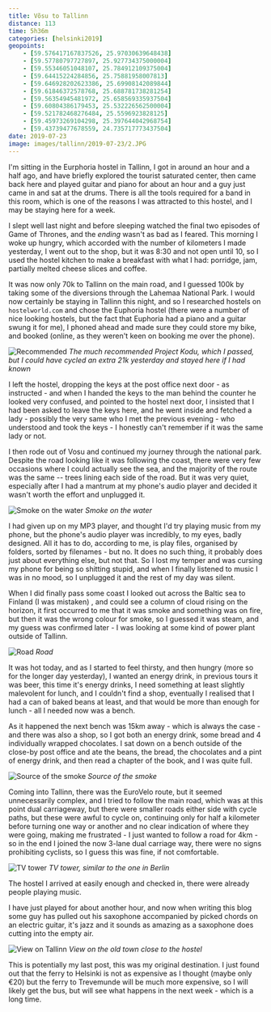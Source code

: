 ```yaml
--- 
title: Võsu to Tallinn
distance: 113
time: 5h36m
categories: [helsinki2019]
geopoints:
    - [59.576417167837526, 25.97030639648438]
    - [59.57780797727897, 25.927734375000004]
    - [59.55346051048107, 25.784912109375004]
    - [59.64415224284856, 25.75881958007813]
    - [59.646928202623386, 25.69908142089844]
    - [59.61846372578768, 25.688781738281254]
    - [59.56354945481972, 25.658569335937504]
    - [59.60804386179453, 25.532226562500004]
    - [59.521782468276484, 25.5596923828125]
    - [59.45973269104298, 25.397644042968754]
    - [59.43739477678559, 24.735717773437504]
date: 2019-07-23
image: images/tallinn/2019-07-23/2.JPG
---
```


I'm sitting in the Eurphoria hostel in Tallinn, I got in around an hour and a
half ago, and have briefly explored the tourist saturated center, then came
back here and played guitar and piano for about an hour and a guy just came in
and sat at the drums. There is all the tools required for a band in this room,
which is one of the reasons I was attracted to this hostel, and I may be
staying here for a week.

I slept well last night and before sleeping watched the final two episodes of
Game of Thrones, and the _ending_ wasn't as bad as I feared. This morning I
woke up hungry, which accorded with the number of kilometers I made yesterday,
I went out to the shop, but it was 8:30 and not open until 10, so I used the
hostel kitchen to make a breakfast with what I had: porridge, jam, partially
melted cheese slices and coffee.

It was now only 70k to Tallinn on the main road, and I guessed 100k by taking
some of the diversions through the Lahemaa National Park. I would now
certainly be staying in Tallinn this night, and so I researched hostels on
`hostelworld.com` and chose the Euphoria hostel (there were a number of nice
looking hostels, but the fact that Euphoria had a piano and a guitar swung it
for me), I phoned ahead and made sure they could store my bike, and booked
(online, as they weren't keen on booking me over the phone).

![Recommended](/images/tallinn/2019-07-23/1.JPG)
*The much recommended Project Kodu, which I passed, but I could have cycled
an extra 21k yesterday and stayed here if I had known*

I left the hostel, dropping the keys at the post office next door - as
instructed - and when I handed the keys to the man behind the counter he
looked very confused, and pointed to the hostel next door, I insisted that I
had been asked to leave the keys here, and he went inside and fetched a lady -
possibly the very same who I met the previous evening - who understood and
took the keys - I honestly can't remember if it was the same lady or not.

I then rode out of Vosu and continued my journey through the national park.
Despite the road looking like it was following the coast, there were very few
occasions where I could actually see the sea, and the majority of the route
was the same -- trees lining each side of the road. But it was very quiet,
especially after I had a mantrum at my phone's audio player and decided it
wasn't worth the effort and unplugged it.

![Smoke on the water](/images/tallinn/2019-07-23/2.JPG)
*Smoke on the water*

I had given up on my MP3 player, and thought I'd try playing music from my
phone, but the phone's audio player was incredibly, to my eyes, badly
designed. All it has to do, according to me, is play files, organised by
folders, sorted by filenames - but no. It does no such thing, it probably does
just about everything else, but not that. So I lost my temper and was cursing
my phone for being so shitting stupid, and when I finally listened to music I
was in no mood, so I unplugged it and the rest of my day was silent.

When I did finally pass some coast I looked out across the Baltic sea to
Finland (I was mistaken) , and could see a column of cloud rising on the
horizon, it first occurred to me that it was smoke and something was on fire,
but then it was the wrong colour for smoke, so I guessed it was steam, and my
guess was confirmed later - I was looking at some kind of power plant outside
of Tallinn.

![Road](/images/tallinn/2019-07-23/3.JPG)
*Road*

It was hot today, and as I started to feel thirsty, and then hungry (more so
for the longer day yesterday), I wanted an energy drink, in previous tours it
was beer, this time it's energy drinks, I need something at least slightly
malevolent for lunch, and I couldn't find a shop, eventually I realised that I
had a can of baked beans at least, and that would be more than enough for
lunch - all I needed now was a bench.

As it happened the next bench was 15km away - which is always the case - and
there was also a shop, so I got both an energy drink, some bread and 4
individually wrapped chocolates. I sat down on a bench outside of the close-by
post office and ate the beans, the bread, the chocolates and a pint of energy
drink, and then read a chapter of the book, and I was quite full.

![Source of the smoke](/images/tallinn/2019-07-23/4.JPG)
*Source of the smoke*

Coming into Tallinn, there was the EuroVelo route, but it seemed unnecessarily
complex, and I tried to follow the main road, which was at this point dual
carriageway, but there were smaller roads either side with cycle paths, but
these were awful to cycle on, continuing only for half a kilometer before
turning one way or another and no clear indication of where they were going,
making me frustrated - I just wanted to follow a road for 4km - so in the end
I joined the now 3-lane dual carriage way, there were no signs prohibiting
cyclists, so I guess this was fine, if not comfortable.

![TV tower](/images/tallinn/2019-07-23/5.JPG)
*TV tower, similar to the one in Berlin*

The hostel I arrived at easily enough and checked in, there were already
people playing music.

I have just played for about another hour, and now when writing this blog some
guy has pulled out his saxophone accompanied by picked chords on an electric
guitar, it's jazz and it sounds as amazing as a saxophone does cutting into
the empty air.

![View on Tallinn](/images/tallinn/2019-07-23/6.JPG)
*View on the old town close to the hostel*

This is potentially my last post, this was my original destination. I just
found out that the ferry to Helsinki is not as expensive as I thought (maybe
only €20) but the ferry to Trevemunde will be much more expensive, so I will
likely get the bus, but will see what happens in the next week - which is a
long time.
